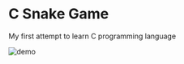 # C Snake Game

My first attempt to learn C programming language

![demo](https://github.com/Seohyeong/csnake/assets/27022196/6affd0f7-ae7c-426d-80b0-40437c36171f)

